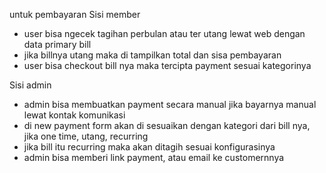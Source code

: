untuk pembayaran
Sisi member
- user bisa ngecek tagihan perbulan atau ter utang lewat web dengan data primary bill
- jika billnya utang maka di tampilkan total dan sisa pembayaran
- user bisa checkout bill nya maka tercipta payment sesuai kategorinya

Sisi admin
- admin bisa membuatkan payment secara manual jika bayarnya manual lewat kontak komunikasi
- di new payment form akan di sesuaikan dengan kategori dari bill nya, jika one time, utang, recurring
- jika bill itu recurring maka akan ditagih sesuai konfigurasinya
- admin bisa memberi link payment, atau email ke customernnya